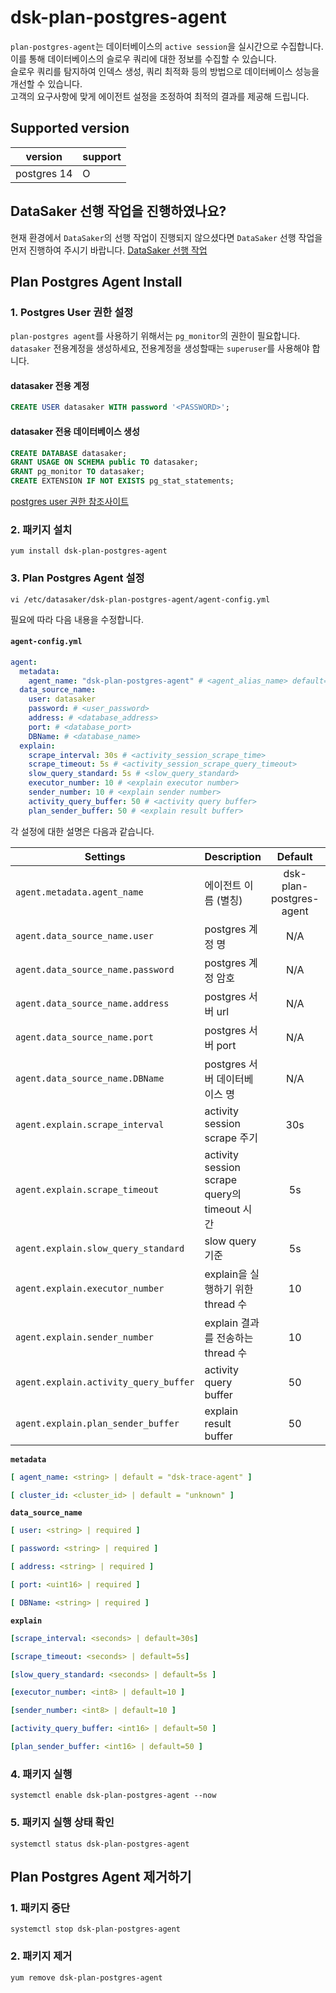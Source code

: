 # dsk-plan-postgres-agent

`plan-postgres-agent`는 데이터베이스의 `active session`을 실시간으로 수집합니다.\
이를 통해 데이터베이스의 슬로우 쿼리에 대한 정보를 수집할 수 있습니다.\
슬로우 쿼리를 탐지하여 인덱스 생성, 쿼리 최적화 등의 방법으로 데이터베이스 성능을 개선할 수 있습니다.\
고객의 요구사항에 맞게 에이전트 설정을 조정하여 최적의 결과를 제공해 드립니다.

## Supported version

| version     | support |
| ----------- | ------- |
| postgres 14 | O       |

## DataSaker 선행 작업을 진행하였나요?

현재 환경에서 `DataSaker`의 선행 작업이 진행되지 않으셨다면 `DataSaker` 선행 작업을 먼저 진행하여 주시기 바랍니다. [DataSaker 선행 작업]($%7BPREPARATION\_MANUAL\_KR%7D/)

## Plan Postgres Agent Install

### 1. Postgres User 권한 설정
`plan-postgres agent`를 사용하기 위해서는 `pg_monitor`의 권한이 필요합니다.\
`datasaker` 전용계정을 생성하세요, 전용계정을 생성할때는 `superuser`를 사용해야 합니다.
#### datasaker 전용 계정
```sql
CREATE USER datasaker WITH password '<PASSWORD>';
```

#### datasaker 전용 데이터베이스 생성
```sql
CREATE DATABASE datasaker;
GRANT USAGE ON SCHEMA public TO datasaker;
GRANT pg_monitor TO datasaker;
CREATE EXTENSION IF NOT EXISTS pg_stat_statements;
```
[postgres user 권한 참조사이트](https://www.postgresql.org/docs/14/sql-grant.html)

### 2. 패키지 설치

```shell
yum install dsk-plan-postgres-agent
```

### 3. Plan Postgres Agent 설정

```shell
vi /etc/datasaker/dsk-plan-postgres-agent/agent-config.yml
```

필요에 따라 다음 내용을 수정합니다.

#### `agent-config.yml`

```yaml
agent:
  metadata:
    agent_name: "dsk-plan-postgres-agent" # <agent_alias_name> default=dsk-plan-postgres-agent
  data_source_name:
    user: datasaker
    password: # <user_password>
    address: # <database_address>
    port: # <database_port>
    DBName: # <database_name>
  explain:
    scrape_interval: 30s # <activity_session_scrape_time>
    scrape_timeout: 5s # <activity_session_scrape_query_timeout>
    slow_query_standard: 5s # <slow_query_standard> 
    executor_number: 10 # <explain executor number>
    sender_number: 10 # <explain sender number>
    activity_query_buffer: 50 # <activity query buffer>
    plan_sender_buffer: 50 # <explain result buffer>
```

각 설정에 대한 설명은 다음과 같습니다.

| **Settings**               | **Description**                                                                                     | **Default** | **Required** |
| -------------------------- | --------------------------------------------------------------------------------------------------- | :---------: | :----------: |
| `agent.metadata.agent_name` | 에이전트 이름 (별칭)                                                                                   |     dsk-plan-postgres-agent     |     **✓**    |
| `agent.data_source_name.user` | postgres 계정 명                                                                                      |     N/A     |     **✓**    |
| `agent.data_source_name.password` | postgres 계정 암호                                                                                    |     N/A     |     **✓**    |
| `agent.data_source_name.address` | postgres 서버 url                                                                                     |     N/A     |     **✓**    |
| `agent.data_source_name.port` | postgres 서버 port                                                                                    |     N/A     |     **✓**    |
| `agent.data_source_name.DBName` | postgres 서버 데이터베이스 명                                                                            |     N/A     |     **✓**    |
| `agent.explain.scrape_interval` | activity session scrape 주기                                                                         |    30s      |              |
| `agent.explain.scrape_timeout` | activity session scrape query의 timeout 시간                                                           |     5s      |              |
| `agent.explain.slow_query_standard` | slow query 기준                                                                                      |     5s      |              |
| `agent.explain.executor_number` | explain을 실행하기 위한 thread 수                                                                    |     10      |              |
| `agent.explain.sender_number` | explain 결과를 전송하는 thread 수                                                                     |     10      |              |
| `agent.explain.activity_query_buffer` | activity query buffer                                                                               |     50      |              |
| `agent.explain.plan_sender_buffer` | explain result buffer                                                                                |     50      |              |

**`metadata`**

```yaml
[ agent_name: <string> | default = "dsk-trace-agent" ]

[ cluster_id: <cluster_id> | default = "unknown" ]
```

**`data_source_name`**

```yaml
[ user: <string> | required ]

[ password: <string> | required ]

[ address: <string> | required ]

[ port: <uint16> | required ]

[ DBName: <string> | required ]
```

**`explain`**

```yaml
[scrape_interval: <seconds> | default=30s] 

[scrape_timeout: <seconds> | default=5s]

[slow_query_standard: <seconds> | default=5s ]

[executor_number: <int8> | default=10 ]

[sender_number: <int8> | default=10 ]

[activity_query_buffer: <int16> | default=50 ]

[plan_sender_buffer: <int16> | default=50 ]
```

### 4. 패키지 실행

```shell
systemctl enable dsk-plan-postgres-agent --now
```

### 5. 패키지 실행 상태 확인

```shell
systemctl status dsk-plan-postgres-agent
```

## Plan Postgres Agent 제거하기

### 1. 패키지 중단

```shell
systemctl stop dsk-plan-postgres-agent
```

### 2. 패키지 제거

```shell
yum remove dsk-plan-postgres-agent
```
